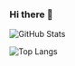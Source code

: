 ### Hi there 👋

![GitHub Stats](https://github-readme-stats.vercel.app/api?username=FernandoVendramin&show_icons=true&theme=dracula)

![Top Langs](https://github-readme-stats.vercel.app/api/top-langs/?username=FernandoVendramin&layout=compact&theme=dracula)

<!--
**FernandoVendramin/FernandoVendramin** is a ✨ _special_ ✨ repository because its `README.md` (this file) appears on your GitHub profile.

Here are some ideas to get you started:

- 🔭 I’m currently working on ...
- 🌱 I’m currently learning ...
- 👯 I’m looking to collaborate on ...
- 🤔 I’m looking for help with ...
- 💬 Ask me about ...
- 📫 How to reach me: ...
- 😄 Pronouns: ...
- ⚡ Fun fact: ...
-->
